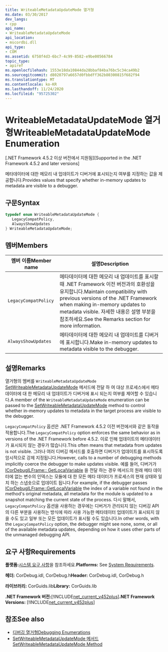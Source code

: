 ```yaml
---
title: WriteableMetadataUpdateMode 열거형
ms.date: 03/30/2017
dev_langs:
- cpp
api_name:
- WriteableMetadataUpdateMode
api_location:
- mscordbi.dll
api_type:
- COM
ms.assetid: 6758f4d3-6bc7-4c99-8582-e9be00566784
topic_type:
- apiref
ms.openlocfilehash: 1553e18da10844da28bbaf84ba76bc5c34ca49b2
ms.sourcegitcommit: d8020797a6657d0fbbdff362b80300815f682f94
ms.translationtype: MT
ms.contentlocale: ko-KR
ms.lasthandoff: 11/24/2020
ms.locfileid: "95725302"
---
```

# <a name="writeablemetadataupdatemode-enumeration"></a><span data-ttu-id="82da0-102">WriteableMetadataUpdateMode 열거형</span><span class="sxs-lookup"><span data-stu-id="82da0-102">WriteableMetadataUpdateMode Enumeration</span></span>

<span data-ttu-id="82da0-103">[.NET Framework 4.5.2 이상 버전에서 지원됨]</span><span class="sxs-lookup"><span data-stu-id="82da0-103">[Supported in the .NET Framework 4.5.2 and later versions]</span></span>  
  
 <span data-ttu-id="82da0-104">메타데이터에 대한 메모리 내 업데이트가 디버거에 표시되는지 여부를 지정하는 값을 제공합니다.</span><span class="sxs-lookup"><span data-stu-id="82da0-104">Provides values that specify whether in-memory updates to metadata are visible to a debugger.</span></span>  
  
## <a name="syntax"></a><span data-ttu-id="82da0-105">구문</span><span class="sxs-lookup"><span data-stu-id="82da0-105">Syntax</span></span>  
  
```cpp
typedef enum WriteableMetadataUpdateMode {  
   LegacyCompatPolicy,  
   AlwaysShowUpdates  
} WriteableMetadataUpdateMode;  
```  
  
## <a name="members"></a><span data-ttu-id="82da0-106">멤버</span><span class="sxs-lookup"><span data-stu-id="82da0-106">Members</span></span>  
  
|<span data-ttu-id="82da0-107">멤버 이름</span><span class="sxs-lookup"><span data-stu-id="82da0-107">Member name</span></span>|<span data-ttu-id="82da0-108">설명</span><span class="sxs-lookup"><span data-stu-id="82da0-108">Description</span></span>|  
|-----------------|-----------------|  
|`LegacyCompatPolicy`|<span data-ttu-id="82da0-109">메타데이터에 대한 메모리 내 업데이트를 표시할 때 .NET Framework 이전 버전과의 호환성을 유지합니다.</span><span class="sxs-lookup"><span data-stu-id="82da0-109">Maintain compatibility with previous versions of the .NET Framework when making in-memory updates to metadata visible.</span></span> <span data-ttu-id="82da0-110">자세한 내용은 설명 부분을 참조하세요.</span><span class="sxs-lookup"><span data-stu-id="82da0-110">See the Remarks section for more information.</span></span>|  
|`AlwaysShowUpdates`|<span data-ttu-id="82da0-111">메타데이터에 대한 메모리 내 업데이트를 디버거에 표시합니다.</span><span class="sxs-lookup"><span data-stu-id="82da0-111">Make in-memory updates to metadata visible to the debugger.</span></span>|  
  
## <a name="remarks"></a><span data-ttu-id="82da0-112">설명</span><span class="sxs-lookup"><span data-stu-id="82da0-112">Remarks</span></span>  

 <span data-ttu-id="82da0-113">열거형의 멤버를 `WriteableMetadataUpdateMode` [SetWriteableMetadataUpdateMode](icordebugprocess7-setwriteablemetadataupdatemode-method.md) 메서드에 전달 하 여 대상 프로세스에서 메타 데이터에 대 한 메모리 내 업데이트가 디버거에 표시 되는지 여부를 제어할 수 있습니다.</span><span class="sxs-lookup"><span data-stu-id="82da0-113">A member of the `WriteableMetadataUpdateMode` enumeration can be passed to the [SetWriteableMetadataUpdateMode](icordebugprocess7-setwriteablemetadataupdatemode-method.md) method to control whether in-memory updates to metadata in the target process are visible to the debugger.</span></span>  
  
 <span data-ttu-id="82da0-114">`LegacyCompatPolicy` 옵션은 .NET Framework 4.5.2 이전 버전에서와 같은 동작을 적용합니다.</span><span class="sxs-lookup"><span data-stu-id="82da0-114">The `LegacyCompatPolicy` option enforces the same behavior as in versions of the .NET Framework before 4.5.2.</span></span> <span data-ttu-id="82da0-115">이로 인해 업데이트의 메타데이터가 표시되지 않는 경우가 많습니다.</span><span class="sxs-lookup"><span data-stu-id="82da0-115">This often means that metadata from updates is not visible.</span></span> <span data-ttu-id="82da0-116">그러나 여러 디버깅 메서드를 호출하면 디버거가 업데이트를 표시하도록 암시적으로 강제 지정됩니다.</span><span class="sxs-lookup"><span data-stu-id="82da0-116">However, calls to a number of debugging methods implicitly coerce the debugger to make updates visible.</span></span> <span data-ttu-id="82da0-117">예를 들어, 디버거가 [ICorDebugILFrame:: GetLocalVariable](icordebugilframe-getlocalvariable-method.md) 을 전달 하는 경우 메서드의 원래 메타 데이터에 없는 변수의 인덱스는 모듈에 대 한 모든 메타 데이터가 프로세스의 현재 상태와 일치 하는 스냅숏으로 업데이트 됩니다.</span><span class="sxs-lookup"><span data-stu-id="82da0-117">For example, if the debugger passes [ICorDebugILFrame::GetLocalVariable](icordebugilframe-getlocalvariable-method.md) the index of a variable not found in the method's original metadata, all metadata for the module is updated to a snapshot matching the current state of the process.</span></span> <span data-ttu-id="82da0-118">다시 말해서, `LegacyCompatPolicy` 옵션을 사용하는 경우에는 디버거가 관리되지 않는 디버깅 API의 다른 부분을 사용하는 방식에 따라 사용 가능한 메타데이터 업데이트가 표시되지 않을 수도 있고 일부 또는 모든 업데이트가 표시될 수도 있습니다.</span><span class="sxs-lookup"><span data-stu-id="82da0-118">In other words, with the `LegacyCompatPolicy` option, the debugger might see none, some, or all of the available metadata updates, depending on how it uses other parts of the unmanaged debugging API.</span></span>  
  
## <a name="requirements"></a><span data-ttu-id="82da0-119">요구 사항</span><span class="sxs-lookup"><span data-stu-id="82da0-119">Requirements</span></span>  

 <span data-ttu-id="82da0-120">**플랫폼:**[시스템 요구 사항](../../get-started/system-requirements.md)을 참조하세요.</span><span class="sxs-lookup"><span data-stu-id="82da0-120">**Platforms:** See [System Requirements](../../get-started/system-requirements.md).</span></span>  
  
 <span data-ttu-id="82da0-121">**헤더:** CorDebug.idl, CorDebug.h</span><span class="sxs-lookup"><span data-stu-id="82da0-121">**Header:** CorDebug.idl, CorDebug.h</span></span>  
  
 <span data-ttu-id="82da0-122">**라이브러리:** CorGuids.lib</span><span class="sxs-lookup"><span data-stu-id="82da0-122">**Library:** CorGuids.lib</span></span>  
  
 <span data-ttu-id="82da0-123">**.NET Framework 버전:**[!INCLUDE[net_current_v452plus](../../../../includes/net-current-v452plus-md.md)]</span><span class="sxs-lookup"><span data-stu-id="82da0-123">**.NET Framework Versions:** [!INCLUDE[net_current_v452plus](../../../../includes/net-current-v452plus-md.md)]</span></span>  
  
## <a name="see-also"></a><span data-ttu-id="82da0-124">참조</span><span class="sxs-lookup"><span data-stu-id="82da0-124">See also</span></span>

- [<span data-ttu-id="82da0-125">디버깅 열거형</span><span class="sxs-lookup"><span data-stu-id="82da0-125">Debugging Enumerations</span></span>](debugging-enumerations.md)
- [<span data-ttu-id="82da0-126">SetWriteableMetadataUpdateMode 메서드</span><span class="sxs-lookup"><span data-stu-id="82da0-126">SetWriteableMetadataUpdateMode Method</span></span>](icordebugprocess7-setwriteablemetadataupdatemode-method.md)
